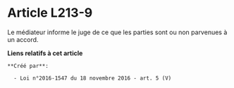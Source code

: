 # Article L213-9

Le médiateur informe le juge de ce que les parties sont ou non parvenues à un accord.

**Liens relatifs à cet article**

	**Créé par**:

	  - Loi n°2016-1547 du 18 novembre 2016 - art. 5 (V)
